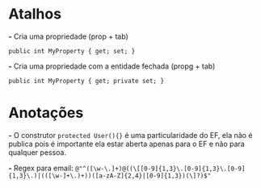 # Atalhos
**-** Cria uma propriedade (prop + tab)

```public int MyProperty { get; set; }```

**-** Cria uma propriedade com a entidade fechada (propg + tab)

```public int MyProperty { get; private set; }```


# Anotações
**-** O construtor ```protected User(){}``` é uma particularidade do EF, ela não é publica pois é importante ela estar aberta apenas para o EF e não para qualquer pessoa.

**-** Regex para email: ```@"^([\w-\.]+)@((\[[0-9]{1,3}\.[0-9]{1,3}\.[0-9]{1,3}\.)|(([\w-]+\.)+))([a-zA-Z]{2,4}|[0-9]{1,3})(\]?)$"```



